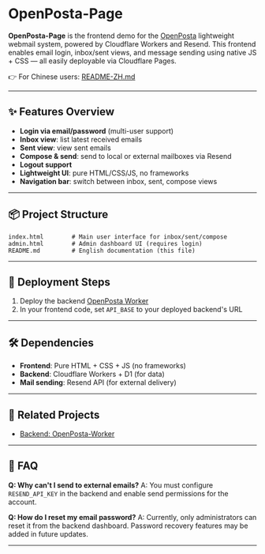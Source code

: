 # OpenPosta-Page

**OpenPosta-Page** is the frontend demo for the [OpenPosta](https://github.com/openjsw/openposta-worker) lightweight webmail system, powered by Cloudflare Workers and Resend. This frontend enables email login, inbox/sent views, and message sending using native JS + CSS — all easily deployable via Cloudflare Pages.

👉 For Chinese users: [README-ZH.md](./README-ZH.md)

---

## ✨ Features Overview

* **Login via email/password** (multi-user support)
* **Inbox view**: list latest received emails
* **Sent view**: view sent emails
* **Compose & send**: send to local or external mailboxes via Resend
* **Logout support**
* **Lightweight UI**: pure HTML/CSS/JS, no frameworks
* **Navigation bar**: switch between inbox, sent, compose views

---

## 📦 Project Structure

```
index.html        # Main user interface for inbox/sent/compose
admin.html        # Admin dashboard UI (requires login)
README.md         # English documentation (this file)
```

---

## 🚀 Deployment Steps

1. Deploy the backend [OpenPosta Worker](https://github.com/openjsw/openposta-worker)
2. In your frontend code, set `API_BASE` to your deployed backend's URL

---

## 🛠️ Dependencies

* **Frontend**: Pure HTML + CSS + JS (no frameworks)
* **Backend**: Cloudflare Workers + D1 (for data)
* **Mail sending**: Resend API (for external delivery)

---

## 🔗 Related Projects

* [Backend: OpenPosta-Worker](https://github.com/openjsw/openposta-worker)

---

## 📮 FAQ

**Q: Why can't I send to external emails?**
A: You must configure `RESEND_API_KEY` in the backend and enable send permissions for the account.

**Q: How do I reset my email password?**
A: Currently, only administrators can reset it from the backend dashboard. Password recovery features may be added in future updates.

---
